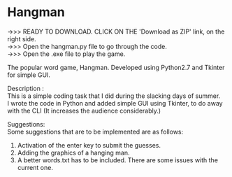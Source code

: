 # Hangman
  
->>> READY TO DOWNLOAD. CLICK ON THE 'Download as ZIP' link, on the right side.  
->>> Open the hangman.py file to go through the code.  
->>> Open the .exe file to play the game.  
  
The popular word game, Hangman. Developed using Python2.7 and Tkinter for simple GUI.  
  
Description :  
This is a simple coding task that I did during the slacking days of summer.  
I wrote the code in Python and added simple GUI using Tkinter, to do away with the CLI (It increases the audience considerably.)  
  
Suggestions:  
Some suggestions that are to be implemented are as follows:  
1. Activation of the enter key to submit the guesses.  
2. Adding the graphics of a hanging man.  
3. A better words.txt has to be included. There are some issues with the current one.  

